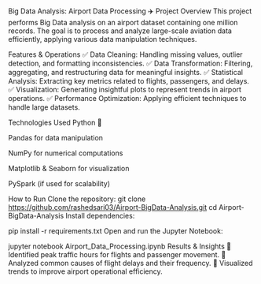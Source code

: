 Big Data Analysis: Airport Data Processing ✈️
Project Overview
This project performs Big Data analysis on an airport dataset containing one million records. The goal is to process and analyze large-scale aviation data efficiently, applying various data manipulation techniques.

Features & Operations
✅ Data Cleaning: Handling missing values, outlier detection, and formatting inconsistencies.
✅ Data Transformation: Filtering, aggregating, and restructuring data for meaningful insights.
✅ Statistical Analysis: Extracting key metrics related to flights, passengers, and delays.
✅ Visualization: Generating insightful plots to represent trends in airport operations.
✅ Performance Optimization: Applying efficient techniques to handle large datasets.

Technologies Used
Python 🐍

Pandas for data manipulation

NumPy for numerical computations

Matplotlib & Seaborn for visualization

PySpark (if used for scalability)

How to Run
Clone the repository:
git clone https://github.com/rashedsari03/Airport-BigData-Analysis.git
cd Airport-BigData-Analysis
Install dependencies:

pip install -r requirements.txt
Open and run the Jupyter Notebook:

jupyter notebook Airport_Data_Processing.ipynb
Results & Insights
🔹 Identified peak traffic hours for flights and passenger movement.
🔹 Analyzed common causes of flight delays and their frequency.
🔹 Visualized trends to improve airport operational efficiency.
